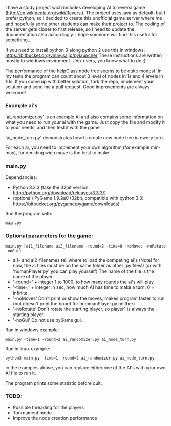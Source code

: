 I have a study project wich includes developing AI to reversi game (http://en.wikipedia.org/wiki/Reversi). The project uses java as default, but I prefer python, so I decided to create this unofficial game server where me and hopefully some other students can make their project to. The coding of the server gets closer to first release, so I need to update the documentation also accordingly. I hope someone will find this useful for something...

If you need to install python 3 along python 2 use this in windows: https://bitbucket.org/vinay.sajip/pylauncher These instructions are written mostly to windows enviroment. Unix users, you know what to do ;)

The performance of the helpClass node tree seems to be quite modest. In my tests the program can count about 3 level of nodes in 1s and 4 levels in 10s. If you come up with better solution, fork the repo, implement your solution and send me a pull request. Good improvements are always welcome!

### Example ai's

'ai_randomizer.py' is an example AI and also contains some information on what you need to run your ai with the game. Just copy the file and modify it to your needs, and then test it with the game.

'ai_node_turn.py' demonstrates how to create new node tree in ewery turn.

For each ai, you need to implement your own algorithm (for example min-max), for deciding wich move is the best to make.

### main.py

Dependancies:  
- Python 3.3.3 (take the 32bit version: http://python.org/download/releases/3.3.3/)  
- (optional) PyGame 1.9.2a0 (32bit, compatible with python 3.3: https://bitbucket.org/pygame/pygame/downloads)

Run the program with:

    main.py  

### Optional parameters for the game:  

	main.py [ai1_filename ai2_filename -round=2 -time=0 -noMoves -noRotate -noGui]  
	
- ai1- and ai2_filenames tell where to load the competing ai's (Note! for now, the ai files must be on the same folder as other .py files!) (or with 'humanPlayer.py' you can play yourself) The name of the file is the name of the player  
- '-round=' + integer 1 to 1000, to how many rounds the ai's will play  
- '-time=' + integer in sec, how much AI has time to make a turn. 0 = infinite  
- '-noMoves' Don't print or show the moves, makes program faster to run (but doesn't print the board for hummanPlayer.py neither)  
- '-noRotate' Don't rotate the starting player, so player1 is always the starting player
- '-noGui' Do not use pyGame gui.

Run in windows example:

    main.py -time=1 -round=2 ai_randomizer.py ai_node_turn.py

Run in linux example:

    python3 main.py -time=1 -round=2 ai_randomizer.py ai_node_turn.py

In the examples above, you can replace either one of the AI's with your own AI file to run it.

The program prints some statistic before quit.

### TODO:
- Possible threading for the players  
- Tournament mode  
- Improve the node creation performance




